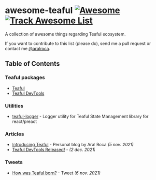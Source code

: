 # awesome-teaful [![Awesome](https://cdn.rawgit.com/sindresorhus/awesome/d7305f38d29fed78fa85652e3a63e154dd8e8829/media/badge.svg)](https://github.com/sindresorhus/awesome) [![Track Awesome List](https://www.trackawesomelist.com/badge.svg)](https://www.trackawesomelist.com/teafuljs/teaful/)

A collection of awesome things regarding Teaful ecosystem.

If you want to contribute to this list (please do), send me a pull request or contact me [@aralroca](https://twitter.com/aralroca).

## Table of Contents

### Teaful packages

- [Teaful](https://github.com/teafuljs/teaful/)
- [Teaful DevTools](https://github.com/teafuljs/teaful-devtools/)

### Utilities

- [teaful-logger](https://github.com/siddharthborderwala/teaful-logger) - Logger utility for Teaful State Management library for react/preact


### Articles

- [Introducing Teaful](https://aralroca.com/blog/teaful) - Personal blog by Aral Roca _(5 nov. 2021)_
- [Teaful DevTools Released!](https://dev.to/aralroca/teaful-devtools-released-37lp) - _(2 dec. 2021)_

### Tweets

- [How was Teaful born?](https://twitter.com/aralroca/status/1456976885204803587) - Tweet _(6 nov. 2021)_
